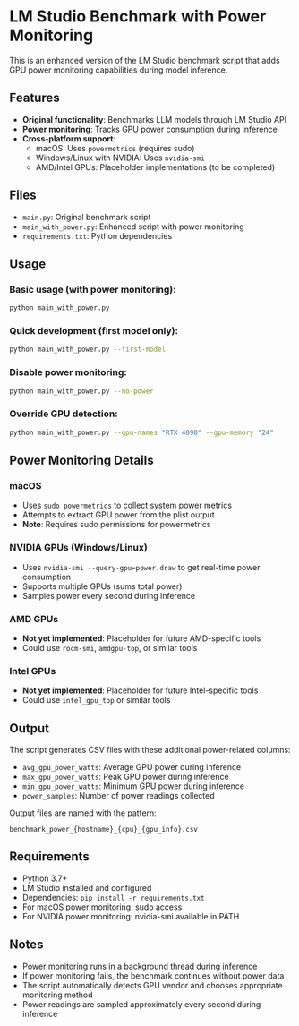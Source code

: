 # LM Studio Benchmark with Power Monitoring

This is an enhanced version of the LM Studio benchmark script that adds GPU power monitoring capabilities during model inference.

## Features

- **Original functionality**: Benchmarks LLM models through LM Studio API
- **Power monitoring**: Tracks GPU power consumption during inference
- **Cross-platform support**: 
  - macOS: Uses `powermetrics` (requires sudo)
  - Windows/Linux with NVIDIA: Uses `nvidia-smi`
  - AMD/Intel GPUs: Placeholder implementations (to be completed)

## Files

- `main.py`: Original benchmark script
- `main_with_power.py`: Enhanced script with power monitoring
- `requirements.txt`: Python dependencies

## Usage

### Basic usage (with power monitoring):
```bash
python main_with_power.py
```

### Quick development (first model only):
```bash
python main_with_power.py --first-model
```

### Disable power monitoring:
```bash
python main_with_power.py --no-power
```

### Override GPU detection:
```bash
python main_with_power.py --gpu-names "RTX 4090" --gpu-memory "24"
```

## Power Monitoring Details

### macOS
- Uses `sudo powermetrics` to collect system power metrics
- Attempts to extract GPU power from the plist output
- **Note**: Requires sudo permissions for powermetrics

### NVIDIA GPUs (Windows/Linux)
- Uses `nvidia-smi --query-gpu=power.draw` to get real-time power consumption
- Supports multiple GPUs (sums total power)
- Samples power every second during inference

### AMD GPUs
- **Not yet implemented**: Placeholder for future AMD-specific tools
- Could use `rocm-smi`, `amdgpu-top`, or similar tools

### Intel GPUs
- **Not yet implemented**: Placeholder for future Intel-specific tools
- Could use `intel_gpu_top` or similar tools

## Output

The script generates CSV files with these additional power-related columns:
- `avg_gpu_power_watts`: Average GPU power during inference
- `max_gpu_power_watts`: Peak GPU power during inference
- `min_gpu_power_watts`: Minimum GPU power during inference
- `power_samples`: Number of power readings collected

Output files are named with the pattern:
```
benchmark_power_{hostname}_{cpu}_{gpu_info}.csv
```

## Requirements

- Python 3.7+
- LM Studio installed and configured
- Dependencies: `pip install -r requirements.txt`
- For macOS power monitoring: sudo access
- For NVIDIA power monitoring: nvidia-smi available in PATH

## Notes

- Power monitoring runs in a background thread during inference
- If power monitoring fails, the benchmark continues without power data
- The script automatically detects GPU vendor and chooses appropriate monitoring method
- Power readings are sampled approximately every second during inference
